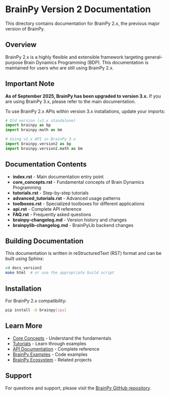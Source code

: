 # BrainPy Version 2 Documentation

This directory contains documentation for BrainPy 2.x, the previous major version of BrainPy.

## Overview

BrainPy 2.x is a highly flexible and extensible framework targeting general-purpose Brain Dynamics Programming (BDP). This documentation is maintained for users who are still using BrainPy 2.x.

## Important Note

**As of September 2025, BrainPy has been upgraded to version 3.x.** If you are using BrainPy 3.x, please refer to the main documentation.

To use BrainPy 2.x APIs within version 3.x installations, update your imports:

```python
# Old version (v2.x standalone)
import brainpy as bp
import brainpy.math as bm

# Using v2.x API in BrainPy 3.x
import brainpy.version2 as bp
import brainpy.version2.math as bm
```

## Documentation Contents

- **index.rst** - Main documentation entry point
- **core_concepts.rst** - Fundamental concepts of Brain Dynamics Programming
- **tutorials.rst** - Step-by-step tutorials
- **advanced_tutorials.rst** - Advanced usage patterns
- **toolboxes.rst** - Specialized toolboxes for different applications
- **api.rst** - Complete API reference
- **FAQ.rst** - Frequently asked questions
- **brainpy-changelog.md** - Version history and changes
- **brainpylib-changelog.md** - BrainPyLib backend changes

## Building Documentation

This documentation is written in reStructuredText (RST) format and can be built using Sphinx:

```bash
cd docs_version2
make html  # or use the appropriate build script
```

## Installation

For BrainPy 2.x compatibility:

```bash
pip install -U brainpy[cpu]
```

## Learn More

- [Core Concepts](core_concepts.rst) - Understand the fundamentals
- [Tutorials](tutorials.rst) - Learn through examples
- [API Documentation](api.rst) - Complete reference
- [BrainPy Examples](https://brainpy-v2.readthedocs.io/projects/examples/) - Code examples
- [BrainPy Ecosystem](https://brainmodeling.readthedocs.io) - Related projects

## Support

For questions and support, please visit the [BrainPy GitHub repository](https://github.com/brainpy/BrainPy).
